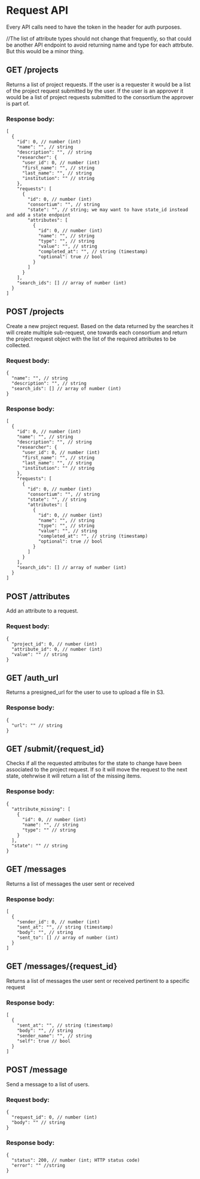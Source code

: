 # Request API

Every API calls need to have the token in the header for auth purposes.

//The list of attribute types should not change that frequently, so that could be another API endpoint to avoid returning name and type for each attrbute. But this would be a minor thing.

## GET /projects

Returns a list of project requests. If the user is a requester it would be a list of the project request submitted by the user. If the user is an approver it would be a list of project requests submitted to the consortium the approver is part of.

### Response body:

```jsonc
[
  {
    "id": 0, // number (int)
    "name": "", // string
    "description": "", // string
    "researcher": {
      "user_id": 0, // number (int)
      "first_name": "", // string
      "last_name": "", // string
      "institution": "" // string
    },
    "requests": [
      {
        "id": 0, // number (int)
        "consortium": "", // string
        "state": "", // string; we may want to have state_id instead and add a state endpoint
        "attributes": [
          {
            "id": 0, // number (int)
            "name": "", // string
            "type": "", // string
            "value": "", // string
            "completed_at": "", // string (timestamp)
            "optional": true // bool
          }
        ]
      }
    ],
    "search_ids": [] // array of number (int)
  }
]
```

## POST /projects

Create a new project request. Based on the data returned by the searches it will create multiple sub-request, one towards each consortium and return the project request object with the list of the required attributes to be collected.

### Request body:

```jsonc
{
  "name": "", // string
  "description": "", // string
  "search_ids": [] // array of number (int)
}
```

### Response body:

```jsonc
[
  {
    "id": 0, // number (int)
    "name": "", // string
    "description": "", // string
    "researcher": {
      "user_id": 0, // number (int)
      "first_name": "", // string
      "last_name": "", // string
      "institution": "" // string
    },
    "requests": [
      {
        "id": 0, // number (int)
        "consortium": "", // string
        "state": "", // string
        "attributes": [
          {
            "id": 0, // number (int)
            "name": "", // string
            "type": "", // string
            "value": "", // string
            "completed_at": "", // string (timestamp)
            "optional": true // bool
          }
        ]
      }
    ],
    "search_ids": [] // array of number (int)
  }
]
```

## POST /attributes

Add an attribute to a request.

### Request body:

```jsonc
{
  "project_id": 0, // number (int)
  "attribute_id": 0, // number (int)
  "value": "" // string
}
```

## GET /auth_url

Returns a presigned_url for the user to use to upload a file in S3.

### Response body:

```jsonc
{
  "url": "" // string
}
```

## GET /submit/{request_id}

Checks if all the requested attributes for the state to change have been associated to the project request. If so it will move the request to the next state, otehrwise it will return a list of the missing items.

### Response body:

```jsonc
{
  "attribute_missing": [
    {
      "id": 0, // number (int)
      "name": "", // string
      "type": "" // string
    }
  ],
  "state": "" // string
}
```

## GET /messages

Returns a list of messages the user sent or received

### Response body:

```jsonc
[
  {
    "sender_id": 0, // number (int)
    "sent_at": "", // string (timestamp)
    "body": "", // string
    "sent_to": [] // array of number (int)
  }
]
```

## GET /messages/{request_id}

Returns a list of messages the user sent or received pertinent to a specific request

### Response body:

```jsonc
[
  {
    "sent_at": "", // string (timestamp)
    "body": "", // string
    "sender_name": "", // string
    "self": true // bool
  }
]
```

## POST /message

Send a message to a list of users.

### Request body:

```jsonc
{
  "request_id": 0, // number (int)
  "body": "" // string
}
```

### Response body:

```jsonc
{
  "status": 200, // number (int; HTTP status code)
  "error": "" //string
}
```
